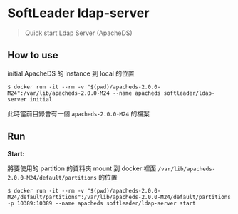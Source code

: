 # SoftLeader ldap-server

>  Quick start Ldap Server (ApacheDS)

## How to use

initial ApacheDS 的 instance 到 local 的位置

```shell
$ docker run -it --rm -v "$(pwd)/apacheds-2.0.0-M24":/var/lib/apacheds-2.0.0-M24 --name apacheds softleader/ldap-server initial
```

此時當前目錄會有一個 `apacheds-2.0.0-M24` 的檔案

## Run

**Start:**

將要使用的 partition 的資料夾 mount 到 docker 裡面 `/var/lib/apacheds-2.0.0-M24/default/partitions` 的位置

```shell
$ docker run -it --rm -v "$(pwd)/apacheds-2.0.0-M24/default/partitions":/var/lib/apacheds-2.0.0-M24/default/partitions -p 10389:10389 --name apacheds softleader/ldap-server start
```


